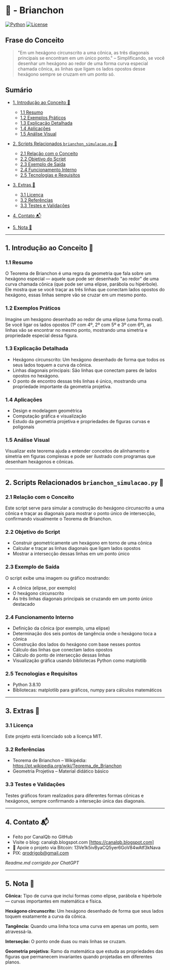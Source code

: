 # 🔺 - Brianchon

[![Python](https://img.shields.io/badge/Python-3.8.10-blue.svg)](https://www.python.org/)
[![License](https://img.shields.io/badge/license-MIT-green)](LICENSE)

## Frase do Conceito

> "Em um hexágono circunscrito a uma cônica, as três diagonais principais se encontram em um único ponto." – Simplificando, se você desenhar um hexágono ao redor de uma forma curva especial chamada cônica, as linhas que ligam os lados opostos desse hexágono sempre se cruzam em um ponto só.

## Sumário

* [1. Introdução ao Conceito 📘](#1-introdução-ao-conceito-📘)

  * [1.1 Resumo](#11-resumo)
  * [1.2 Exemplos Práticos](#12-exemplos-práticos)
  * [1.3 Explicação Detalhada](#13-explicação-detalhada)
  * [1.4 Aplicações](#14-aplicações)
  * [1.5 Análise Visual](#15-análise-visual)
* [2. Scripts Relacionados `brianchon_simulacao.py` 🐍](#2-scripts-relacionados-brianchon_simulacaopy-🐍)

  * [2.1 Relação com o Conceito](#21-relação-com-o-conceito)
  * [2.2 Objetivo do Script](#22-objetivo-do-script)
  * [2.3 Exemplo de Saída](#23-exemplo-de-saída)
  * [2.4 Funcionamento Interno](#24-funcionamento-interno)
  * [2.5 Tecnologias e Requisitos](#25-tecnologias-e-requisitos)
* [3. Extras 🎁](#3-extras-🎁)

  * [3.1 Licença](#31-licença)
  * [3.2 Referências](#32-referencias)
  * [3.3 Testes e Validações](#33-testes-e-validações)
* [4. Contato 📬](#4-contato-📬)
* [5. Nota 📝](#5-nota-📝)

---

## 1. Introdução ao Conceito 📘

### 1.1 Resumo

O Teorema de Brianchon é uma regra da geometria que fala sobre um hexágono especial — aquele que pode ser desenhado "ao redor" de uma curva chamada cônica (que pode ser uma elipse, parábola ou hipérbole). Ele mostra que se você traçar as três linhas que conectam lados opostos do hexágono, essas linhas sempre vão se cruzar em um mesmo ponto.

### 1.2 Exemplos Práticos

Imagine um hexágono desenhado ao redor de uma elipse (uma forma oval). Se você ligar os lados opostos (1º com 4º, 2º com 5º e 3º com 6º), as linhas vão se encontrar no mesmo ponto, mostrando uma simetria e propriedade especial dessa figura.

### 1.3 Explicação Detalhada

- Hexágono circunscrito: Um hexágono desenhado de forma que todos os seus lados toquem a curva da cônica.
- Linhas diagonais principais: São linhas que conectam pares de lados opostos no hexágono.
- O ponto de encontro dessas três linhas é único, mostrando uma propriedade importante da geometria projetiva.

### 1.4 Aplicações

- Design e modelagem geométrica
- Computação gráfica e visualização
- Estudo da geometria projetiva e propriedades de figuras curvas e poligonais

### 1.5 Análise Visual

Visualizar este teorema ajuda a entender conceitos de alinhamento e simetria em figuras complexas e pode ser ilustrado com programas que desenham hexágonos e cônicas.

---

## 2. Scripts Relacionados `brianchon_simulacao.py` 🐍

### 2.1 Relação com o Conceito

Este script serve para simular a construção do hexágono circunscrito a uma cônica e traçar as diagonais para mostrar o ponto único de intersecção, confirmando visualmente o Teorema de Brianchon.

### 2.2 Objetivo do Script

- Construir geometricamente um hexágono em torno de uma cônica
- Calcular e traçar as linhas diagonais que ligam lados opostos
- Mostrar a intersecção dessas linhas em um ponto único

### 2.3 Exemplo de Saída

O script exibe uma imagem ou gráfico mostrando:

- A cônica (elipse, por exemplo)
- O hexágono circunscrito
- As três linhas diagonais principais se cruzando em um ponto único destacado

### 2.4 Funcionamento Interno

- Definição da cônica (por exemplo, uma elipse)
- Determinação dos seis pontos de tangência onde o hexágono toca a cônica
- Construção dos lados do hexágono com base nesses pontos
- Cálculo das linhas que conectam lados opostos
- Cálculo do ponto de intersecção dessas linhas
- Visualização gráfica usando bibliotecas Python como matplotlib

### 2.5 Tecnologias e Requisitos

- Python 3.8.10
- Bibliotecas: matplotlib para gráficos, numpy para cálculos matemáticos

---

## 3. Extras 🎁

### 3.1 Licença

Este projeto está licenciado sob a licença MIT.

### 3.2 Referências

- Teorema de Brianchon – Wikipédia: https://pt.wikipedia.org/wiki/Teorema_de_Brianchon
- Geometria Projetiva – Material didático básico

### 3.3 Testes e Validações

Testes gráficos foram realizados para diferentes formas cônicas e hexágonos, sempre confirmando a interseção única das diagonais.

---

## 4. Contato 📬

* Feito por CanalQb no GitHub  
* Visite o blog: canalqb.blogspot.com [https://canalqb.blogspot.com]  
* 💸 Apoie o projeto via Bitcoin: 13Ve1k5ivByaCQ5yer6GoV84wAtf3kNava  
* PIX: [qrodrigob@gmail.com](mailto:qrodrigob@gmail.com)  

*Readme.md corrigido por ChatGPT*

---

## 5. Nota 📝

**Cônica:** Tipo de curva que inclui formas como elipse, parábola e hipérbole — curvas importantes em matemática e física.

**Hexágono circunscrito:** Um hexágono desenhado de forma que seus lados toquem exatamente a curva da cônica.

**Tangência:** Quando uma linha toca uma curva em apenas um ponto, sem atravessá-la.

**Interseção:** O ponto onde duas ou mais linhas se cruzam.

**Geometria projetiva:** Ramo da matemática que estuda as propriedades das figuras que permanecem invariantes quando projetadas em diferentes planos. 
